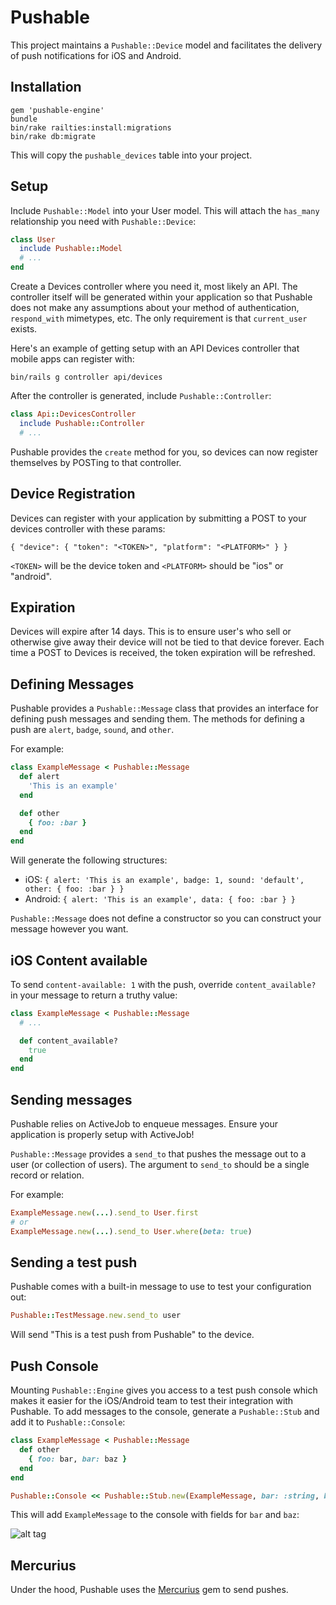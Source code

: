 # Pushable

This project maintains a `Pushable::Device` model and facilitates the delivery of push notifications for iOS and Android.

## Installation

```
gem 'pushable-engine'
bundle
bin/rake railties:install:migrations
bin/rake db:migrate
```

This will copy the `pushable_devices` table into your project.

## Setup

Include `Pushable::Model` into your User model. This will attach the `has_many` relationship you need with `Pushable::Device`:

```ruby
class User
  include Pushable::Model
  # ...
end
```

Create a Devices controller where you need it, most likely an API. The controller itself will be generated within your application so that
Pushable does not make any assumptions about your method of authentication, `respond_with` mimetypes, etc. The only requirement is that `current_user`
exists.

Here's an example of getting setup with an API Devices controller that mobile apps can register with:

`bin/rails g controller api/devices`

After the controller is generated, include `Pushable::Controller`:

```ruby
class Api::DevicesController
  include Pushable::Controller
  # ...
```

Pushable provides the `create` method for you, so devices can now register themselves by POSTing to that controller.

## Device Registration

Devices can register with your application by submitting a POST to your devices controller with these params:

```
{ "device": { "token": "<TOKEN>", "platform": "<PLATFORM>" } }
```

`<TOKEN>` will be the device token and `<PLATFORM>` should be "ios" or "android".

## Expiration

Devices will expire after 14 days. This is to ensure user's who sell or otherwise give away their device will not be tied to that device forever. Each
time a POST to Devices is received, the token expiration will be refreshed.

## Defining Messages

Pushable provides a `Pushable::Message` class that provides an interface for defining push messages and sending them. The methods for defining a push are
`alert`, `badge`, `sound`, and `other`.

For example:

```ruby
class ExampleMessage < Pushable::Message
  def alert
    'This is an example'
  end

  def other
    { foo: :bar }
  end
end
```

Will generate the following structures:

- iOS: `{ alert: 'This is an example', badge: 1, sound: 'default', other: { foo: :bar } }`
- Android: `{ alert: 'This is an example', data: { foo: :bar } }`

`Pushable::Message` does not define a constructor so you can construct your message however you want.

## iOS Content available

To send `content-available: 1` with the push, override `content_available?` in your message to return a truthy value:

```ruby
class ExampleMessage < Pushable::Message
  # ...

  def content_available?
    true
  end
end
```

## Sending messages

Pushable relies on ActiveJob to enqueue messages. Ensure your application is properly setup with ActiveJob!

`Pushable::Message` provides a `send_to` that pushes the message out to a user (or collection of users). The argument to `send_to` should be a
single record or relation.

For example:

```ruby
ExampleMessage.new(...).send_to User.first
# or
ExampleMessage.new(...).send_to User.where(beta: true)
```

## Sending a test push

Pushable comes with a built-in message to use to test your configuration out:

```ruby
Pushable::TestMessage.new.send_to user
```

Will send "This is a test push from Pushable" to the device.

## Push Console

Mounting `Pushable::Engine` gives you access to a test push console which makes it easier for the iOS/Android team to test their integration with Pushable.
To add messages to the console, generate a `Pushable::Stub` and add it to `Pushable::Console`:

```ruby
class ExampleMessage < Pushable::Message
  def other
    { foo: bar, bar: baz }
  end
end

Pushable::Console << Pushable::Stub.new(ExampleMessage, bar: :string, baz: :integer)
```

This will add `ExampleMessage` to the console with fields for `bar` and `baz`:

![alt tag](https://raw.githubusercontent.com/lserman/pushable-engine/master/spec/console.png)

## Mercurius

Under the hood, Pushable uses the [Mercurius](https://github.com/jrbeck/mercurius) gem to send pushes.
